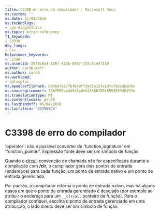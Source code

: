 ```yaml
---
title: C3398 de erro do compilador | Microsoft Docs
ms.custom: ''
ms.date: 11/04/2016
ms.technology:
- cpp-diagnostics
ms.topic: error-reference
f1_keywords:
- C3398
dev_langs:
- C++
helpviewer_keywords:
- C3398
ms.assetid: 26f8c8a4-526f-415b-8047-155c5cd4f180
author: corob-msft
ms.author: corob
ms.workload:
- cplusplus
ms.openlocfilehash: b870479977bfb49ff39d5a15fe19fc700ed66b8e
ms.sourcegitcommit: 76b7653ae443a2b8eb1186b789f8503609d6453e
ms.translationtype: MT
ms.contentlocale: pt-BR
ms.lasthandoff: 05/04/2018
ms.locfileid: "33255824"
---
```

# <a name="compiler-error-c3398"></a>C3398 de erro do compilador
'operator': não é possível converter de 'function_signature' em 'function_pointer'. Expressão fonte deve ser um símbolo de função  
  
 Quando o [clrcall](../../cpp/clrcall.md) convenção de chamada não for especificada durante a compilação com **/clr**, o compilador gera dois pontos de entrada (endereços) para cada função, um ponto de entrada nativo e um ponto de entrada gerenciado.  
  
 Por padrão, o compilador retorna o ponto de entrada nativo, mas há alguns casos em que o ponto de entrada gerenciado é desejado (por exemplo ao atribuir o endereço para um `__clrcall` ponteiro de função). Para o compilador confiável, escolha o ponto de entrada gerenciado em uma atribuição, o lado direito deve ser um símbolo de função.